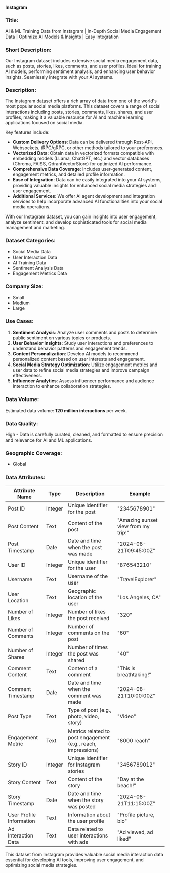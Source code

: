 #### Instagram

### Title:
AI & ML Training Data from Instagram | In-Depth Social Media Engagement Data | Optimize AI Models & Insights | Easy Integration

### Short Description:
Our Instagram dataset includes extensive social media engagement data, such as posts, stories, likes, comments, and user profiles. Ideal for training AI models, performing sentiment analysis, and enhancing user behavior insights. Seamlessly integrate with your AI systems.

### Description:
The Instagram dataset offers a rich array of data from one of the world's most popular social media platforms. This dataset covers a range of social interactions including posts, stories, comments, likes, shares, and user profiles, making it a valuable resource for AI and machine learning applications focused on social media.

Key features include:
- **Custom Delivery Options**: Data can be delivered through Rest-API, Websockets, tRPC/gRPC, or other methods tailored to your preferences.
- **Vectorized Data**: Obtain data in vectorized formats compatible with embedding models (LLama, ChatGPT, etc.) and vector databases (Chroma, FAISS, QdrantVectorStore) for optimized AI performance.
- **Comprehensive Data Coverage**: Includes user-generated content, engagement metrics, and detailed profile information.
- **Ease of Integration**: Data can be easily integrated into your AI systems, providing valuable insights for enhanced social media strategies and user engagement.
- **Additional Services**: We offer AI agent development and integration services to help incorporate advanced AI functionalities into your social media operations.

With our Instagram dataset, you can gain insights into user engagement, analyze sentiment, and develop sophisticated tools for social media management and marketing.

### Dataset Categories:
- Social Media Data
- User Interaction Data
- AI Training Data
- Sentiment Analysis Data
- Engagement Metrics Data

### Company Size:
- Small
- Medium
- Large

### Use Cases:
1. **Sentiment Analysis**: Analyze user comments and posts to determine public sentiment on various topics or products.
2. **User Behavior Insights**: Study user interactions and preferences to understand behavior patterns and engagement trends.
3. **Content Personalization**: Develop AI models to recommend personalized content based on user interests and engagement.
4. **Social Media Strategy Optimization**: Utilize engagement metrics and user data to refine social media strategies and improve campaign effectiveness.
5. **Influencer Analytics**: Assess influencer performance and audience interaction to enhance collaboration strategies.

### Data Volume:
Estimated data volume: **120 million interactions** per week.

### Data Quality:
High - Data is carefully curated, cleaned, and formatted to ensure precision and relevance for AI and ML applications.

### Geographic Coverage:
- Global

### Data Attributes:

| Attribute Name           | Type    | Description                                             | Example                                           |
|--------------------------|---------|---------------------------------------------------------|---------------------------------------------------|
| Post ID                  | Integer | Unique identifier for the post                         | "2345678901"                                      |
| Post Content             | Text    | Content of the post                                    | "Amazing sunset view from my trip!"              |
| Post Timestamp           | Date    | Date and time when the post was made                   | "2024-08-21T09:45:00Z"                           |
| User ID                  | Integer | Unique identifier for the user                         | "876543210"                                      |
| Username                 | Text    | Username of the user                                   | "TravelExplorer"                                 |
| User Location            | Text    | Geographic location of the user                        | "Los Angeles, CA"                                |
| Number of Likes          | Integer | Number of likes the post received                      | "320"                                             |
| Number of Comments       | Integer | Number of comments on the post                         | "60"                                              |
| Number of Shares         | Integer | Number of times the post was shared                    | "40"                                              |
| Comment Content          | Text    | Content of a comment                                   | "This is breathtaking!"                          |
| Comment Timestamp        | Date    | Date and time when the comment was made                | "2024-08-21T10:00:00Z"                           |
| Post Type                | Text    | Type of post (e.g., photo, video, story)                | "Video"                                          |
| Engagement Metric        | Text    | Metrics related to post engagement (e.g., reach, impressions) | "8000 reach"                                     |
| Story ID                 | Integer | Unique identifier for Instagram stories                | "3456789012"                                      |
| Story Content            | Text    | Content of the story                                   | "Day at the beach!"                              |
| Story Timestamp          | Date    | Date and time when the story was posted                | "2024-08-21T11:15:00Z"                           |
| User Profile Information | Text    | Information about the user profile                     | "Profile picture, bio"                           |
| Ad Interaction Data      | Text    | Data related to user interactions with ads              | "Ad viewed, ad liked"                            |

This dataset from Instagram provides valuable social media interaction data essential for developing AI tools, improving user engagement, and optimizing social media strategies.